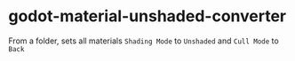 # godot-material-unshaded-converter
From a folder, sets all materials `Shading Mode` to `Unshaded` and `Cull Mode` to `Back`
